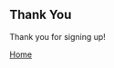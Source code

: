 ## Thank You

Thank you <span class="name"></span>for signing up!

<script>
  var email = getParameterByName('stripeEmail');
  var name = getParameterByName('stripeBillingName');
  var element = document.getElementsByClassName('name')[0];
  if (email !== null && name != null) {
    element.innerHTML = name + ' (' + email + ') '
  }
</script>

<aside><a href="/" class="button">Home</a></aside>
